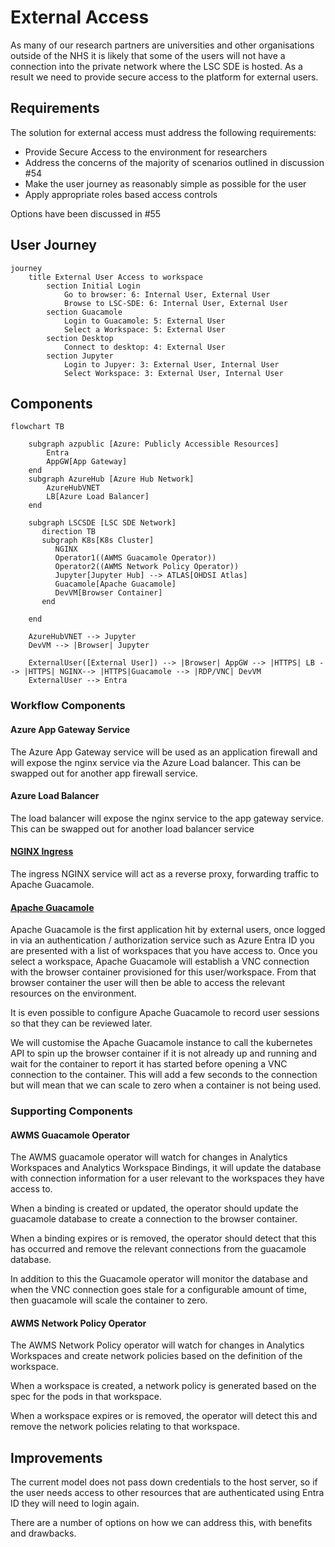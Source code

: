 # External Access
As many of our research partners are universities and other organisations outside of the NHS it is likely that some of the users will not have a connection into the private network where the LSC SDE is hosted. As a result we need to provide secure access to the platform for external users.

## Requirements
The solution for external access must address the following requirements:
* Provide Secure Access to the environment for researchers
* Address the concerns of the majority of scenarios outlined in discussion #54
* Make the user journey as reasonably simple as possible for the user
* Apply appropriate roles based access controls

Options have been discussed in #55

## User Journey
```mermaid
journey
    title External User Access to workspace
        section Initial Login
            Go to browser: 6: Internal User, External User
            Browse to LSC-SDE: 6: Internal User, External User
        section Guacamole
            Login to Guacamole: 5: External User
            Select a Workspace: 5: External User
        section Desktop
            Connect to desktop: 4: External User
        section Jupyter
            Login to Jupyer: 3: External User, Internal User
            Select Workspace: 3: External User, Internal User
```

## Components
```mermaid
flowchart TB
    
    subgraph azpublic [Azure: Publicly Accessible Resources]
        Entra
        AppGW[App Gateway]
    end
    subgraph AzureHub [Azure Hub Network]
        AzureHubVNET
        LB[Azure Load Balancer]
    end

    subgraph LSCSDE [LSC SDE Network]
       direction TB       
       subgraph K8s[K8s Cluster]
          NGINX
          Operator1((AWMS Guacamole Operator))
          Operator2((AWMS Network Policy Operator))
          Jupyter[Jupyter Hub] --> ATLAS[OHDSI Atlas]
          Guacamole[Apache Guacamole]
          DevVM[Browser Container]
       end

    end

    AzureHubVNET --> Jupyter
    DevVM --> |Browser| Jupyter
    
    ExternalUser([External User]) --> |Browser| AppGW --> |HTTPS| LB --> |HTTPS| NGINX--> |HTTPS|Guacamole --> |RDP/VNC| DevVM
    ExternalUser --> Entra
```

### Workflow Components
#### Azure App Gateway Service
The Azure App Gateway service will be used as an application firewall and will expose the nginx service via the Azure Load balancer. This can be swapped out for another app firewall service.

#### Azure Load Balancer
The load balancer will expose the nginx service to the app gateway service. This can be swapped out for another load balancer service

#### [NGINX Ingress](./Components/Nginx.md)
The ingress NGINX service will act as a reverse proxy, forwarding traffic to Apache Guacamole.

#### [Apache Guacamole](./Components/Apache-Guacamole.md)
Apache Guacamole is the first application hit by external users, once logged in via an authentication / authorization service such as Azure Entra ID you are presented with a list of workspaces that you have access to. Once you select a workspace, Apache Guacamole will establish a VNC connection with the browser container provisioned for this user/workspace. From that browser container the user will then be able to access the relevant resources on the environment.  

It is even possible to configure Apache Guacamole to record user sessions so that they can be reviewed later.

We will customise the Apache Guacamole instance to call the kubernetes API to spin up the browser container if it is not already up and running and wait for the container to report it has started before opening a VNC connection to the container. This will add a few seconds to the connection but will mean that we can scale to zero when a container is not being used.

### Supporting Components
#### AWMS Guacamole Operator
The AWMS guacamole operator will watch for changes in Analytics Workspaces and Analytics Workspace Bindings, it will update the database with connection information for a user relevant to the workspaces they have access to.

When a binding is created or updated, the operator should update the guacamole database to create a connection to the browser container.

When a binding expires or is removed, the operator should detect that this has occurred and remove the relevant connections from the guacamole database.

In addition to this the Guacamole operator will monitor the database and when the VNC connection goes stale for a configurable amount of time, then guacamole will scale the container to zero.

#### AWMS Network Policy Operator
The AWMS Network Policy operator will watch for changes in  Analytics Workspaces and create network policies based on the definition of the workspace.

When a workspace is created, a network policy is generated based on the spec for the pods in that workspace.

When a workspace expires or is removed, the operator will detect this and remove the network policies relating to that workspace.

## Improvements
The current model does not pass down credentials to the host server, so if the user needs access to other resources that are authenticated using Entra ID they will need to login again.

There are a number of options on how we can address this, with benefits and drawbacks.